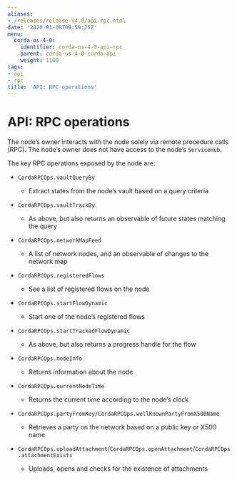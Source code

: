 ```yaml
---
aliases:
- /releases/release-V4.0/api-rpc.html
date: '2020-01-08T09:59:25Z'
menu:
  corda-os-4-0:
    identifier: corda-os-4-0-api-rpc
    parent: corda-os-4-0-corda-api
    weight: 1100
tags:
- api
- rpc
title: 'API: RPC operations'
---
```



# API: RPC operations

The node’s owner interacts with the node solely via remote procedure calls (RPC). The node’s owner does not have
access to the node’s `ServiceHub`.

The key RPC operations exposed by the node are:


* `CordaRPCOps.vaultQueryBy`
    * Extract states from the node’s vault based on a query criteria


* `CordaRPCOps.vaultTrackBy`
    * As above, but also returns an observable of future states matching the query


* `CordaRPCOps.networkMapFeed`
    * A list of network nodes, and an observable of changes to the network map


* `CordaRPCOps.registeredFlows`
    * See a list of registered flows on the node


* `CordaRPCOps.startFlowDynamic`
    * Start one of the node’s registered flows


* `CordaRPCOps.startTrackedFlowDynamic`
    * As above, but also returns a progress handle for the flow


* `CordaRPCOps.nodeInfo`
    * Returns information about the node


* `CordaRPCOps.currentNodeTime`
    * Returns the current time according to the node’s clock


* `CordaRPCOps.partyFromKey/CordaRPCOps.wellKnownPartyFromX500Name`
    * Retrieves a party on the network based on a public key or X500 name


* `CordaRPCOps.uploadAttachment`/`CordaRPCOps.openAttachment`/`CordaRPCOps.attachmentExists`
    * Uploads, opens and checks for the existence of attachments



